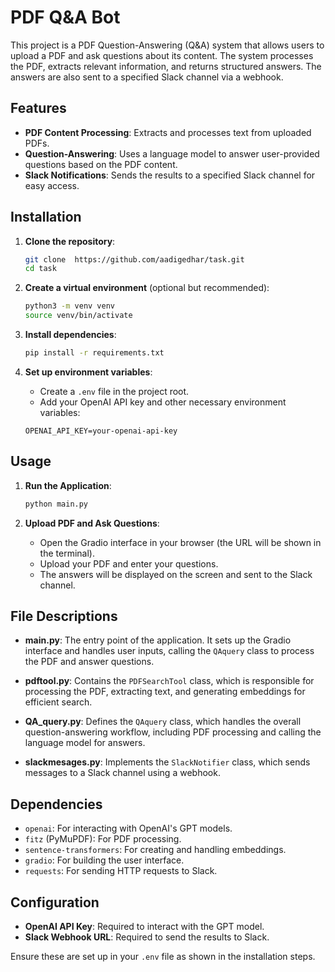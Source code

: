 
# PDF Q&A Bot

This project is a PDF Question-Answering (Q&A) system that allows users to upload a PDF and ask questions about its content. The system processes the PDF, extracts relevant information, and returns structured answers. The answers are also sent to a specified Slack channel via a webhook.

## Features

- **PDF Content Processing**: Extracts and processes text from uploaded PDFs.
- **Question-Answering**: Uses a language model to answer user-provided questions based on the PDF content.
- **Slack Notifications**: Sends the results to a specified Slack channel for easy access.

## Installation

1. **Clone the repository**:

    ```bash
    git clone  https://github.com/aadigedhar/task.git
    cd task
    ```

2. **Create a virtual environment** (optional but recommended):

    ```bash
    python3 -m venv venv
    source venv/bin/activate
    ```

3. **Install dependencies**:

    ```bash
    pip install -r requirements.txt
    ```

4. **Set up environment variables**:
    - Create a `.env` file in the project root.
    - Add your OpenAI API key and other necessary environment variables:

    ```plaintext
    OPENAI_API_KEY=your-openai-api-key
    ```

## Usage

1. **Run the Application**:

    ```bash
    python main.py
    ```

2. **Upload PDF and Ask Questions**:
    - Open the Gradio interface in your browser (the URL will be shown in the terminal).
    - Upload your PDF and enter your questions.
    - The answers will be displayed on the screen and sent to the Slack channel.

## File Descriptions

- **main.py**: The entry point of the application. It sets up the Gradio interface and handles user inputs, calling the `QAquery` class to process the PDF and answer questions.
  
- **pdftool.py**: Contains the `PDFSearchTool` class, which is responsible for processing the PDF, extracting text, and generating embeddings for efficient search.
  
- **QA_query.py**: Defines the `QAquery` class, which handles the overall question-answering workflow, including PDF processing and calling the language model for answers.
  
- **slackmesages.py**: Implements the `SlackNotifier` class, which sends messages to a Slack channel using a webhook.

## Dependencies

- `openai`: For interacting with OpenAI's GPT models.
- `fitz` (PyMuPDF): For PDF processing.
- `sentence-transformers`: For creating and handling embeddings.
- `gradio`: For building the user interface.
- `requests`: For sending HTTP requests to Slack.

## Configuration

- **OpenAI API Key**: Required to interact with the GPT model.
- **Slack Webhook URL**: Required to send the results to Slack.

Ensure these are set up in your `.env` file as shown in the installation steps.
